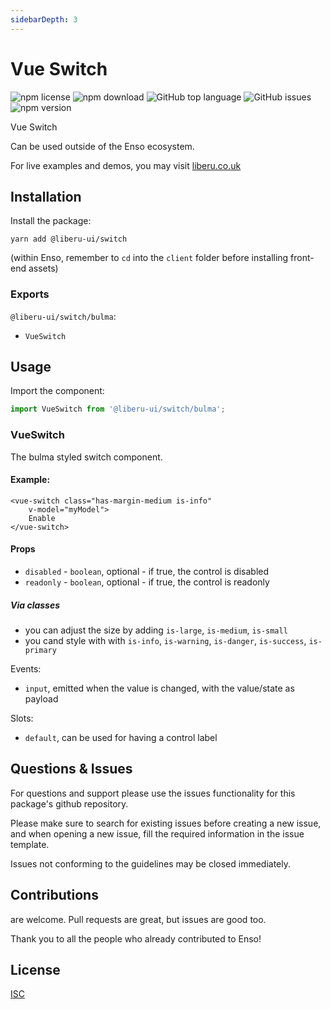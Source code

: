 ```yaml
---
sidebarDepth: 3
---
```


# Vue Switch

![npm license](https://img.shields.io/npm/l/@liberu-ui/progress-bar.svg) 
![npm download](https://img.shields.io/npm/dm/@liberu-ui/progress-bar.svg) 
![GitHub top language](https://img.shields.io/github/languages/top/liberu-ui/progress-bar.svg) 
![GitHub issues](https://img.shields.io/github/issues/liberu-ui/progress-bar.svg) 
![npm version](https://img.shields.io/npm/v/@liberu-ui/progress-bar.svg) 

Vue Switch

Can be used outside of the Enso ecosystem.

For live examples and demos, you may visit [liberu.co.uk](https://www.liberu.co.uk)

## Installation

Install the package:
```
yarn add @liberu-ui/switch
```

(within Enso, remember to `cd` into the `client` folder before installing front-end assets)

### Exports

`@liberu-ui/switch/bulma`:
- `VueSwitch`


## Usage

Import the component:
```js
import VueSwitch from '@liberu-ui/switch/bulma';
```

### VueSwitch

The bulma styled switch component. 

#### Example:
```vue
<vue-switch class="has-margin-medium is-info"
    v-model="myModel">
    Enable
</vue-switch>
```

#### Props
- `disabled` - `boolean`, optional - if true, the control is disabled
- `readonly` - `boolean`, optional - if true, the control is readonly

##### Via classes
- you can adjust the size by adding `is-large`, `is-medium`, `is-small`
- you cand style with with `is-info`, `is-warning`, `is-danger`, `is-success`, `is-primary`

Events:
- `input`, emitted when the value is changed, with the value/state as payload

Slots:
- `default`, can be used for having a control label

## Questions & Issues

For questions and support please use the issues functionality
for this package's github repository.

Please make sure to search for existing issues before creating a new issue,
and when opening a new issue, fill the required information in the issue template.

Issues not conforming to the guidelines may be closed immediately.

## Contributions

are welcome. Pull requests are great, but issues are good too.

Thank you to all the people who already contributed to Enso!

## License

[ISC](https://opliberuurce.org/licenses/ISC)
